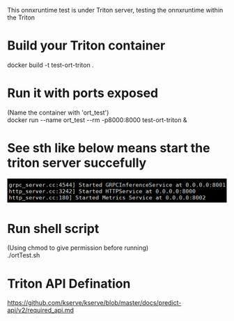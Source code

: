 This onnxruntime test is under Triton server, testing the onnxruntime within the Triton

# Build your Triton container
docker build -t test-ort-triton .

# Run it with ports exposed
(Name the container with 'ort_test')  
docker run --name ort_test --rm -p8000:8000 test-ort-triton &

# See sth like below means start the triton server succefully
![image](running%20triton.png)

# Run shell script
(Using chmod to give permission before running)  
./ortTest.sh


# Triton API Defination
https://github.com/kserve/kserve/blob/master/docs/predict-api/v2/required_api.md















